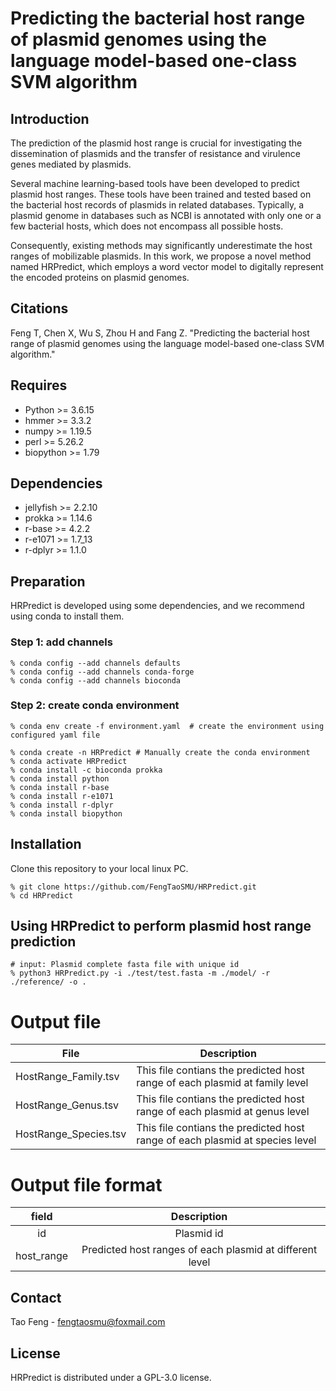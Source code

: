 # Predicting the bacterial host range of plasmid genomes using the language model-based one-class SVM algorithm

## Introduction
The prediction of the plasmid host range is crucial for investigating the dissemination of plasmids and the transfer of resistance and virulence genes mediated by plasmids.

Several machine learning-based tools have been developed to predict plasmid host ranges. These tools have been trained and tested based on the bacterial host records of plasmids in related databases. Typically, a plasmid genome in databases such as NCBI is annotated with only one or a few bacterial hosts, which does not encompass all possible hosts.

Consequently, existing methods may significantly underestimate the host ranges of mobilizable plasmids. In this work, we propose a novel method named HRPredict, which employs a word vector model to digitally represent the encoded proteins on plasmid genomes.

## Citations
Feng T, Chen X, Wu S, Zhou H and Fang Z. "Predicting the bacterial host range of plasmid genomes using the language model-based one-class SVM algorithm."

## Requires
+ Python >= 3.6.15
+ hmmer >= 3.3.2
+ numpy >= 1.19.5
+ perl >= 5.26.2
+ biopython >= 1.79

## Dependencies
+ jellyfish >= 2.2.10
+ prokka >= 1.14.6
+ r-base >= 4.2.2
+ r-e1071 >= 1.7_13
+ r-dplyr >= 1.1.0

## Preparation
HRPredict is developed using some dependencies, and we recommend using conda to install them.

### Step 1: add channels
```
% conda config --add channels defaults
% conda config --add channels conda-forge
% conda config --add channels bioconda
```

### Step 2: create conda environment

```
% conda env create -f environment.yaml  # create the environment using configured yaml file
```

```
% conda create -n HRPredict # Manually create the conda environment
% conda activate HRPredict
% conda install -c bioconda prokka
% conda install python
% conda install r-base
% conda install r-e1071
% conda install r-dplyr
% conda install biopython
```

## Installation
Clone this repository to your local linux PC.
```
% git clone https://github.com/FengTaoSMU/HRPredict.git
% cd HRPredict
```

## Using HRPredict to perform plasmid host range prediction

```
# input: Plasmid complete fasta file with unique id
% python3 HRPredict.py -i ./test/test.fasta -m ./model/ -r ./reference/ -o .
```

# Output file
| File | Description |
| ------------ | ------------ |
| HostRange_Family.tsv | This file contians the predicted host range of each plasmid at family level |
| HostRange_Genus.tsv | This file contians the predicted host range of each plasmid at genus level |
| HostRange_Species.tsv | This file contians the predicted host range of each plasmid at species level |

# Output file format
| field | Description |
| :---------: | :---------: | 
| id | Plasmid id |
| host_range | Predicted host ranges of each plasmid at different level |

## Contact
Tao Feng - fengtaosmu@foxmail.com

## License

HRPredict is distributed under a GPL-3.0 license.
